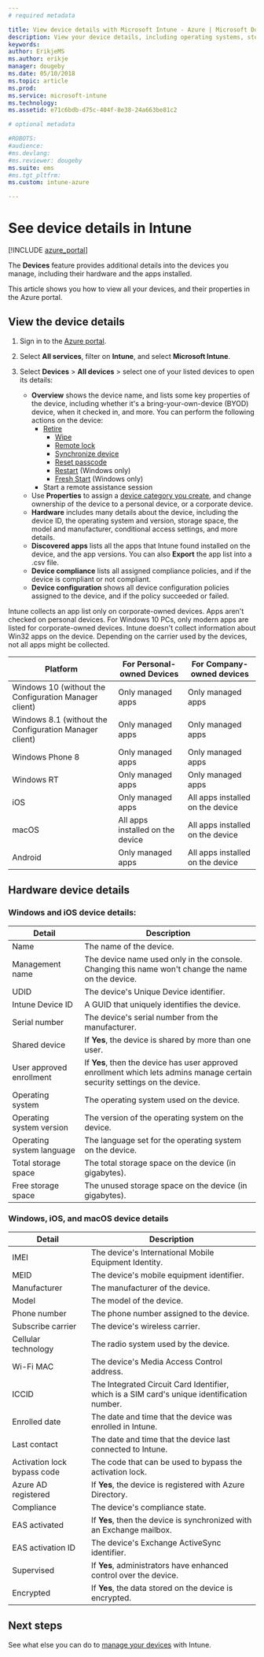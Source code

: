 ```yaml
---
# required metadata

title: View device details with Microsoft Intune - Azure | Microsoft Docs
description: View your device details, including operating systems, storage space, manufacturer, and model. Get a list of installed apps, check compliance policies, and set up TeamViewer with Microsoft Intune in Azure. Similar to viewing inventory of the devices you manage.
keywords:
author: ErikjeMS
ms.author: erikje
manager: dougeby
ms.date: 05/10/2018
ms.topic: article
ms.prod:
ms.service: microsoft-intune
ms.technology:
ms.assetid: e71c6bdb-d75c-404f-8e38-24a663be81c2

# optional metadata

#ROBOTS:
#audience:
#ms.devlang:
#ms.reviewer: dougeby
ms.suite: ems
#ms.tgt_pltfrm:
ms.custom: intune-azure

---
```


# See device details in Intune

[!INCLUDE [azure_portal](./includes/azure_portal.md)]

The **Devices** feature provides additional details into the devices you manage, including their hardware and the apps installed.

This article shows you how to view all your devices, and their properties in the Azure portal.

## View the device details

1. Sign in to the [Azure portal](https://portal.azure.com).
2. Select **All services**, filter on **Intune**, and select **Microsoft Intune**.
3. Select **Devices** > **All devices** > select one of your listed devices to open its details:

   - **Overview** shows the device name, and lists some key properties of the device, including whether it's a bring-your-own-device (BYOD) device, when it checked in, and more. You can perform the following actions on the device:
      - [Retire](devices-wipe.md#retire)
	    - [Wipe](devices-wipe.md#factory-reset)
	    - [Remote lock](device-remote-lock.md)
	    - [Synchronize device](device-sync.md)
	    - [Reset passcode](device-passcode-reset.md)
	    - [Restart](device-restart.md) (Windows only)
	    - [Fresh Start](device-fresh-start.md) (Windows only)
     - Start a remote assistance session
   - Use **Properties** to assign a [device category you create](device-group-mapping.md), and change ownership of the device to a personal device, or a corporate device.
   - **Hardware** includes many details about the device, including the device ID, the operating system and version, storage space, the model and manufacturer, conditional access settings, and more details.
   - **Discovered apps** lists all the apps that Intune found installed on the device, and the app versions. You can also **Export** the app list into a .csv file.
   - **Device compliance** lists all assigned compliance policies, and if the device is compliant or not compliant.
   - **Device configuration** shows all device configuration policies assigned to the device, and if the policy succeeded or failed.

Intune collects an app list only on corporate-owned devices. Apps aren't checked on personal devices. For Windows 10 PCs, only modern apps are listed for corporate-owned devices. Intune doesn't collect information about Win32 apps on the device. Depending on the carrier used by the devices, not all apps might be collected.

|Platform|For Personal-owned Devices|For Company-owned devices|  
|--------------|---------------------------------|--------------------------------|  
|Windows 10 (without the Configuration Manager client)|Only managed apps|Only managed apps|
|Windows 8.1 (without the Configuration Manager client)|Only managed apps|Only managed apps|  
|Windows Phone 8|Only managed apps|Only managed apps|  
|Windows RT|Only managed apps|Only managed apps|  
|iOS|Only managed apps|All apps installed on the device|
|macOS|All apps installed on the device|All apps installed on the device|  
|Android|Only managed apps|All apps installed on the device|  

## Hardware device details

### Windows and iOS device details:
|Detail|Description|  
|--------------|----------------------|  
|Name|The name of the device.|
|Management name|The device name used only in the console. Changing this name won't change the name on the device.|
|UDID|The device's Unique Device identifier.|
|Intune Device ID|A GUID that uniquely identifies the device.|
|Serial number|The device's serial number from the manufacturer.|
|Shared device|If **Yes**, the device is shared by more than one user.|
|User approved enrollment|If **Yes**, then the device has user approved enrollment which lets admins manage certain security settings on the device.|
|Operating system|The operating system used on the device.|
|Operating system version|The version of the operating system on the device.|
|Operating system language|The language set for the operating system on the device.|
|Total storage space|The total storage space on the device (in gigabytes).|
|Free storage space|The unused storage space on the device (in gigabytes).|


### Windows, iOS, and macOS device details
|Detail|Description|  
|--------------|----------------------|  
|IMEI|The device's International Mobile Equipment Identity.|
|MEID|The device's mobile equipment identifier.|
|Manufacturer|The manufacturer of the device.|
|Model|The model of the device.|
|Phone number|The phone number assigned to the device.|
|Subscribe carrier|The device's wireless carrier.|
|Cellular technology|The radio system used by the device.|
|Wi-Fi MAC|The device's Media Access Control address.|
|ICCID|The Integrated Circuit Card Identifier, which is a SIM card's unique identification number.|
|Enrolled date|The date and time that the device was enrolled in Intune.|
|Last contact|The date and time that the device last connected to Intune.|
|Activation lock bypass code|The code that can be used to bypass the activation lock.|
|Azure AD registered|If **Yes**, the device is registered with Azure Directory.|
|Compliance|The device's compliance state.|
|EAS activated|If **Yes**, then the device is synchronized with an Exchange mailbox.|
|EAS activation ID|The device's Exchange ActiveSync identifier.|
|Supervised|If **Yes**, administrators have enhanced control over the device.|
|Encrypted|If **Yes**, the data stored on the device is encrypted.|



## Next steps
See what else you can do to [manage your devices](device-management.md) with Intune.